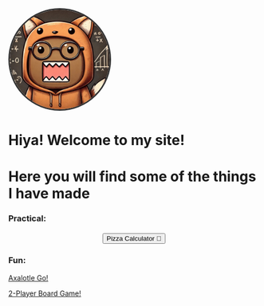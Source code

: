 <img src="/images/School_Domo_FoxHoodie.jpg" alt="School_Domo_FoxHoodie)" style="width: 200px; height: 200px; border-radius: 50%; object-fit: cover; border: 3px solid #333;">


# Hiya! Welcome to my site!
# Here you will find some of the things I have made


### Practical:<!-- Toggle Scroll Button -->
<!-- Toggle Scroll Button -->
<div style="text-align: center; margin-top: 20px;">
    <button id="scroll-btn" onclick="togglePizzaBox()">Pizza Calculator 🍕</button>
</div>

<!-- Pizza Calculator Box (initially hidden) -->
<div id="pizza-box" style="display: none; border: 1px solid #ccc; padding: 15px; width: 300px; margin-top: 20px;">
    <label>Amount of people:</label><br>
    <input type="number" id="people"><br><br>

    <label>Amount of boxes of pizzas:</label><br>
    <input type="number" id="pizza"><br><br>

    <label>(8 for triangle, 16 for square) Slices Per Pizza:</label><br>
    <input type="number" id="slices"><br><br>

    <label>(Suggested: 3) Slices Per Person:</label><br>
    <input type="number" id="spp"><br><br>

    <button onclick="Pizza_Calculator()">Calculate Pizza</button>

    <div id="result" style="margin-top: 10px;"></div>
</div>

<script>
    let pizzaBoxVisible = false;

    function togglePizzaBox() {
        const pizzaBox = document.getElementById("pizza-box");
        const scrollBtn = document.getElementById("scroll-btn");

        if (!pizzaBoxVisible) {
            pizzaBox.style.display = "block";
            pizzaBox.scrollIntoView({ behavior: "smooth" });
            scrollBtn.innerText = "Scroll Back Up";
        } else {
            window.scrollTo({ top: 0, behavior: "smooth" });
            setTimeout(() => {
                pizzaBox.style.display = "none";
                scrollBtn.innerText = "Pizza Calculator 🍕";
            }, 600); // Delay to let scroll finish before hiding
        }

        pizzaBoxVisible = !pizzaBoxVisible;
    }

    function Pizza_Calculator() {
        let people = parseInt(document.getElementById("people").value);
        let pizza = parseInt(document.getElementById("pizza").value);
        let slices = parseInt(document.getElementById("slices").value);
        let spp = parseInt(document.getElementById("spp").value);

        let totalSlices = pizza * slices;
        let totalNeeded = people * spp;
        let slicesLeft = totalSlices - totalNeeded;

        const resultBox = document.getElementById("result");
        resultBox.innerHTML = `
            <strong>Pizza Calculation Summary:</strong><br><br>
            People: ${people}<br>
            Boxes of Pizza: ${pizza}<br>
            Slices per Pizza: ${slices}<br>
            Total Slices: ${totalSlices}<br>
            Slices Needed (${spp} per person): ${totalNeeded}<br>
            <strong>Slices Left Over: ${slicesLeft}</strong>
        `;
    }
</script>

### Fun:

[Axalotle Go!](https://flowlab.io/games/play/2381148)

[2-Player Board Game!](https://github.com/DomoFox06/CSC134/blob/main/Module_7/Final_Project.cpp)

